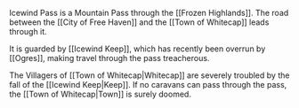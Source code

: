 
Icewind Pass is a Mountain Pass through the [[Frozen Highlands]]. The road between the [[City of Free Haven]] and the [[Town of Whitecap]] leads through it.

It is guarded by [[Icewind Keep]], which has recently been overrun by [[Ogres]], making travel through the pass treacherous.

The Villagers of [[Town of Whitecap|Whitecap]] are severely troubled by the fall of the [[Icewind Keep|Keep]]. If no caravans can pass through the pass, the [[Town of Whitecap|Town]] is surely doomed.